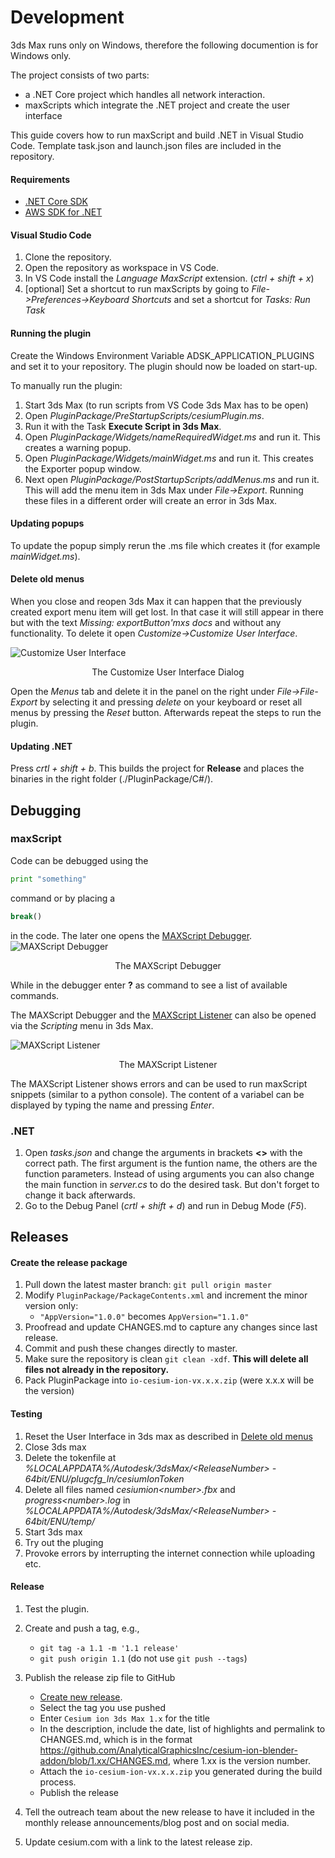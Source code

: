 # Development

3ds Max runs only on Windows, therefore the following documention is for Windows only.

The project consists of two parts:
- a .NET Core project which handles all network interaction.
- maxScripts which integrate the .NET project and create the user interface

This guide covers how to run maxScript and build .NET in Visual Studio Code.
Template task.json and launch.json files are included in the repository.

#### Requirements
- [.NET Core SDK](https://dotnet.microsoft.com/download)
- [AWS SDK for .NET](https://aws.amazon.com/sdk-for-net/)

#### Visual Studio Code

1. Clone the repository.
1. Open the repository as workspace in VS Code.
1. In VS Code install the *Language MaxScript* extension. (*ctrl + shift + x*)
1. [optional] Set a shortcut to run maxScripts by going to *File->Preferences->Keyboard Shortcuts* and set a shortcut for *Tasks: Run Task*

#### Running the plugin

Create the Windows Environment Variable ADSK_APPLICATION_PLUGINS and set it to your repository.
The plugin should now be loaded on start-up.

To manually run the plugin:
1. Start 3ds Max (to run scripts from VS Code 3ds Max has to be open)
1. Open *PluginPackage/PreStartupScripts/cesiumPlugin.ms*.
1. Run it with the Task **Execute Script in 3ds Max**.
1. Open *PluginPackage/Widgets/nameRequiredWidget.ms* and run it. This creates a warning popup.
1. Open *PluginPackage/Widgets/mainWidget.ms* and run it. This creates the Exporter popup window.
1. Next open *PluginPackage/PostStartupScripts/addMenus.ms* and run it. This will add the menu item in 3ds Max under *File->Export*.
Running these files in a different order will create an error in 3ds Max.

#### Updating popups

To update the popup simply rerun the .ms file which creates it (for example *mainWidget.ms*).

#### Delete old menus

When you close and reopen 3ds Max it can happen that the previously created export menu item will get lost. In that case it will still appear in there but with the text *Missing: exportButton'mxs docs* and without any functionality. To delete it open *Customize->Customize User Interface*.

![Customize User Interface](../resetUI.PNG)
<p align="center">
    The Customize User Interface Dialog
</p>

Open the *Menus* tab and delete it in the panel on the right under *File->File-Export* by selecting it and pressing *delete* on your keyboard or reset all menus by pressing the *Reset* button. Afterwards repeat the steps to run the plugin.

#### Updating .NET

Press *crtl + shift + b*. This builds the project for **Release** and places the binaries in the right folder (./PluginPackage/C#/).


## Debugging
### maxScript
Code can be debugged using the
```python
print "something"
```
command or by placing a 
```python
break()
```
in the code. The later one opens the [MAXScript Debugger](http://help.autodesk.com/view/3DSMAX/2020/ENU/?guid=GUID-E04AB16E-D5C8-4B00-81A6-E3945E97A1EB).
![MAXScript Debugger](../debugger.PNG)
<p align="center">
    The MAXScript Debugger 
</p>

While in the debugger enter **?** as command to see a list of available commands.

The MAXScript Debugger and the [MAXScript Listener](http://help.autodesk.com/view/3DSMAX/2020/ENU/?guid=GUID-C8019A8A-207F-48A0-985E-18D47FAD8F36) can also be opened via the *Scripting* menu in 3ds Max.

![MAXScript Listener](../listener.PNG)
<p align="center">
    The MAXScript Listener 
</p>

The MAXScript Listener shows errors and can be used to run maxScript snippets (similar to a python console). The content of a variabel can be displayed by typing the name and pressing *Enter*.
### .NET

1. Open *tasks.json* and change the arguments in brackets **<>** with the correct path. The first argument is the funtion name, the others are the function parameters. Instead of using arguments you can also change the main function in *server.cs* to do the desired task. But don't forget to change it back afterwards.
1. Go to the Debug Panel (*crtl + shift + d*) and run in Debug Mode (*F5*).

## Releases

#### Create the release package

1. Pull down the latest master branch: `git pull origin master`
1. Modify `PluginPackage/PackageContents.xml` and increment the minor version only:
   - `"AppVersion="1.0.0"` becomes `AppVersion="1.1.0"`
1. Proofread and update CHANGES.md to capture any changes since last release.
1. Commit and push these changes directly to master.
1. Make sure the repository is clean `git clean -xdf`. __This will delete all files not already in the repository.__
1. Pack PluginPackage into `io-cesium-ion-vx.x.x.zip` (were x.x.x will be the version)

#### Testing

1. Reset the User Interface in 3ds max as described in [Delete old menus](#delete-old-menus)
1. Close 3ds max
1. Delete the tokenfile at *%LOCALAPPDATA%/Autodesk/3dsMax/\<ReleaseNumber> - 64bit/ENU/plugcfg_ln/cesiumIonToken*
1. Delete all files named *cesiumion\<number>.fbx* and *progress\<number>.log* in *%LOCALAPPDATA%/Autodesk/3dsMax/\<ReleaseNumber> - 64bit/ENU/temp/*
1. Start 3ds max
1. Try out the pluging
1. Provoke errors by interrupting the internet connection while uploading etc.

#### Release

1. Test the plugin.
1. Create and push a tag, e.g.,

   -   `git tag -a 1.1 -m '1.1 release'`
   -   `git push origin 1.1` (do not use `git push --tags`)

1. Publish the release zip file to GitHub

   -   [Create new release](https://github.com/AnalyticalGraphicsInc/cesium-ion-3ds-max-plugin/releases/new).
   -   Select the tag you use pushed
   -   Enter `Cesium ion 3ds Max 1.x` for the title
   -   In the description, include the date, list of highlights and permalink to CHANGES.md, which is in the format https://github.com/AnalyticalGraphicsInc/cesium-ion-blender-addon/blob/1.xx/CHANGES.md, where 1.xx is the version number.
   -   Attach the `io-cesium-ion-vx.x.x.zip` you generated during the build process.
   -   Publish the release

1. Tell the outreach team about the new release to have it included in the monthly release announcements/blog post and on social media.
1. Update cesium.com with a link to the latest release zip.
